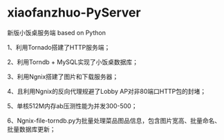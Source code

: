 xiaofanzhuo-PyServer
====================

新版小饭桌服务端 based on Python

1、利用Tornado搭建了HTTP服务端；

2、利用Torndb + MySQL实现了小饭桌数据库；

3、利用Ngnix搭建了图片和下载服务器；

4、且利用Ngnix的反向代理规避了Lobby AP对非80端口HTTP包的封堵；

5、单核512M内存ab压测性能为并发300-500；

6、Ngnix-file-torndb.py为批量处理菜品图品信息，包含图片宽高、批量命名、批量数据库更新；
